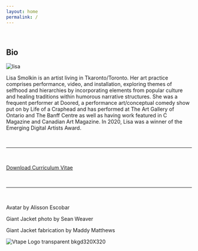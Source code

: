 ```yaml
---
layout: home
permalink: /
---
```


<br>


## Bio

<img src="images/lisa.jpg"
     alt="lisa"
/>


Lisa Smolkin is an artist living in Tkaronto/Toronto. Her art practice comprises performance, video, and installation, exploring themes of selfhood and hierarchies by incorporating elements from popular culture and healing traditions within humorous narrative structures. She was a frequent performer at Doored, a performance art/conceptual comedy show put on by Life of a Craphead and has performed at The Art Gallery of Ontario and The Banff Centre as well as having work featured in C Magazine and Canadian Art Magazine. In 2020, Lisa was a winner of the Emerging Digital Artists Award.

<br>

---

<br>

<a href="lisa-smolkin-cv.pdf">Download Curriculum Vitae</a>

<br>

---

<br>

Avatar by Alisson Escobar

Giant Jacket photo by Sean Weaver

Giant Jacket fabrication by Maddy Matthews






![Vtape Logo transparent bkgd320X320](https://user-images.githubusercontent.com/40550444/220724704-3a3f9e3d-bb43-45ed-94bb-3140da17d420.png)



